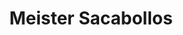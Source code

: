 ---
title: "Meister Sacabollos"
url: /puerto-rico/meister-sacabollos/
shop: reparación de automóviles
---